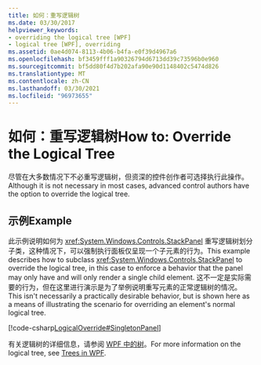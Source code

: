 ```yaml
---
title: 如何：重写逻辑树
ms.date: 03/30/2017
helpviewer_keywords:
- overriding the logical tree [WPF]
- logical tree [WPF], overriding
ms.assetid: 0ae4d074-8113-4b06-b4fa-e0f39d4967a6
ms.openlocfilehash: bf3459fff1a90326794d6713dd39c73596b0e960
ms.sourcegitcommit: bf5dd80f4d7b202afa90e90d1148402c5474d826
ms.translationtype: MT
ms.contentlocale: zh-CN
ms.lasthandoff: 03/30/2021
ms.locfileid: "96973655"
---
```

# <a name="how-to-override-the-logical-tree"></a><span data-ttu-id="aa835-102">如何：重写逻辑树</span><span class="sxs-lookup"><span data-stu-id="aa835-102">How to: Override the Logical Tree</span></span>
<span data-ttu-id="aa835-103">尽管在大多数情况下不必重写逻辑树，但资深的控件创作者可选择执行此操作。</span><span class="sxs-lookup"><span data-stu-id="aa835-103">Although it is not necessary in most cases, advanced control authors have the option to override the logical tree.</span></span>  
  
## <a name="example"></a><span data-ttu-id="aa835-104">示例</span><span class="sxs-lookup"><span data-stu-id="aa835-104">Example</span></span>  
 <span data-ttu-id="aa835-105">此示例说明如何为 <xref:System.Windows.Controls.StackPanel> 重写逻辑树划分子类，这种情况下，可以强制执行面板仅呈现一个子元素的行为。</span><span class="sxs-lookup"><span data-stu-id="aa835-105">This example describes how to subclass <xref:System.Windows.Controls.StackPanel> to override the logical tree, in this case to enforce a behavior that the panel may only have and will only render a single child element.</span></span> <span data-ttu-id="aa835-106">这不一定是实际需要的行为，但在这里进行演示是为了举例说明重写元素的正常逻辑树的情况。</span><span class="sxs-lookup"><span data-stu-id="aa835-106">This isn't necessarily a practically desirable behavior, but is shown here as a means of illustrating the scenario for overriding an element's normal logical tree.</span></span>  
  
 [!code-csharp[LogicalOverride#SingletonPanel](~/samples/snippets/csharp/VS_Snippets_Wpf/LogicalOverride/CSharp/SDKSampleLibrary/class1.cs#singletonpanel)]  
  
 <span data-ttu-id="aa835-107">有关逻辑树的详细信息，请参阅 [WPF 中的树](trees-in-wpf.md)。</span><span class="sxs-lookup"><span data-stu-id="aa835-107">For more information on the logical tree, see [Trees in WPF](trees-in-wpf.md).</span></span>
